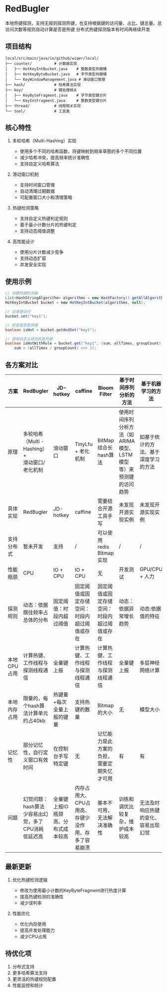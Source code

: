 # RedBugler
本地热键探测，支持无规则探测热键，也支持根据键的访问量、占比、键总量、总访问次数等规则自动计算是否是热键
分布式热键探测版本有时间再继续开发

## 项目结构
```
local/src/main/java/io/github/wiqer/local/
├── counter/          # 计数器实现
│   ├── HotKeyIntBucket.java    # 整数类型热键桶
│   ├── HotKeyByteBucket.java   # 字节类型热键桶
│   └── KeyWindowManagement.java # 滑动窗口管理
├── hash/             # 哈希算法实现
├── key/              # 键处理相关
│   ├── KeyByteFragment.java    # 字节类型键分片
│   └── KeyIntFragment.java     # 整数类型键分片
├── thread/           # 线程相关实现
└── tool/             # 工具类
```

## 核心特性
1. 多轮哈希（Multi-Hashing）实现
   - 使用多个不同的哈希函数，将键映射到频率草图的多个不同位置
   - 减少哈希冲突，提高频率统计准确性
   - 支持自定义哈希算法

2. 滑动窗口机制
   - 支持时间窗口管理
   - 自动清理过期数据
   - 可配置窗口大小和清理策略

3. 热键检测策略
   - 支持自定义热键判定规则
   - 基于最小计数分片的热键判定
   - 支持动态阈值调整

4. 高性能设计
   - 使用分片计数减少竞争
   - 支持动态扩容
   - 并发安全实现

## 使用示例
```java
// 创建热键检测器
List<HashStringAlgorithm> algorithms = new HashFactory().getAllAlgorithms();
HotKeyIntBucket bucket = new HotKeyIntBucket(algorithms, null);

// 记录键访问
bucket.set("key1");

// 检查是否是热键
boolean isHot = bucket.getAndSet("key1");

// 使用自定义规则检查热键
boolean isHotWithRule = bucket.get("key1", (sum, allTimes, groupCount) -> 
    sum > (allTimes / groupCount) >>> 1);
```

## 各方案对比
| 方案                                 | RedBugler                             | JD-hotkey          | caffine                     | Bloom Filter           | 基于时间序列分析的方法                              | 基于机器学习的方法          |
|------------------------------------|---------------------------------------|--------------------|-----------------------------|------------------------|------------------------------------------|--------------------|
| 原理                                 | 多轮哈希（Multi - Hashing）+<br/> 滑动窗口/老化机制 | 滑动窗口               | TinyLfu + 老化机制              | BitMap结合长hash算法        | 使用时间序列分析方法（如 ARIMA 模型、LSTM 模型等）来预测键的访问趋势 | 如基于统计的方法、基于深度学习的方法 |
| 具体实现                               | RedBugler                             | JD-hotkey          | caffine                     | 需要结合开源工具手写             | 未发现开源实现实例                                | 未发现开源实现实例          | 
| 支持分布式                              | 暂未开发                                  | 支持                 | /                           | 可以使用redis Bitmap实现     | /                                        | /                  |
| 性能瓶颈                               | CPU                                   | IO + CPU           | IO + CPU                    | 无                      | 开发测试                                     | GPU/CPU + 人力       |
| 探测规则                               | 动态：依据既往频率占总体的分布                       | 固定阈值：时段内超过阈值       | 固定阈值或固定存储空间：时段内超过阈值或存在      | 固定阈值或固定存储空间：时段内超过阈值或存在 | 动态：依据异常增长趋势                              | 动态:依据值的特征          |
| 本地CPU占用                            | 计算热键、工作线程与探测线程通信                      | 全量键上报              | 计算热键、工作线程与探测线程通信            | 计算热键、工作线程与探测线程通信       | 全量键上报                                    | 多层神经网络计算           |
| 本地内存占用                             | 限量的，每个hash算法计算单元约占40kb                | 热键量+每次全量上报的键量      | 支持热键的数量                     | Bitmap的大小              | 无                                        | 模型大小               |
| 记忆性                                | 部分记忆性，自行定义窗口有效时间                      | 在控制台手写特定键          | 无                           | 记忆能力是此方案的负担，需要定期失忆才可用  | 有                                        | 有                  |
| 问题                                 | 幻觉问题：hash算法少容易出幻觉，多了CPU消耗低延迟高         | 全量键上报IO瓶颈高、分布式成本较高 | 内存占用大、CPU占用高、存键少没作用、存多了容易崩溃 | 基本不可用，无法解决准确性          | 训练和调优比较复杂，维护成本较高                         | 无法及时响应热键的变化、容易出现幻觉 |

## 最新更新
1. 优化热键检测逻辑
   - 修改为使用最小计数的KeyByteFragment进行热度计算
   - 提高热键检测的准确性
   - 减少误判率

2. 性能优化
   - 优化内存使用
   - 提高并发处理能力
   - 减少CPU占用

## 待优化项
1. 分布式支持
2. 更多哈希算法支持
3. 更灵活的热键规则配置
4. 性能监控和统计

